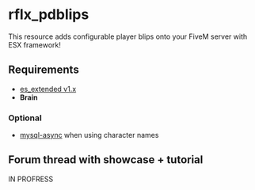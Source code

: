 # rflx_pdblips
This resource adds configurable player blips onto your FiveM server with ESX framework!

## Requirements
- [es_extended v1.x](https://github.com/esx-framework/es_extended/tree/v1-final)
- __Brain__
### Optional
- [mysql-async](https://github.com/brouznouf/fivem-mysql-async) when using character names

## Forum thread with showcase + tutorial
IN PROFRESS
